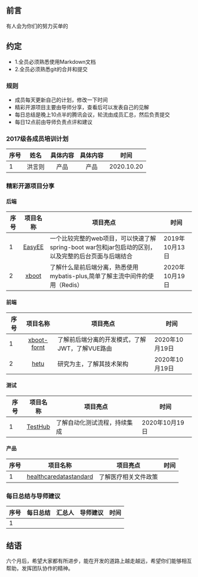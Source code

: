 ## 前言
有人会为你们的努力买单的

## 约定
* 1.全员必须熟悉使用Markdown文档
* 2.全员必须熟悉git的合并和提交

### 规则
- 成员每天更新自己的计划，修改一下时间
- 精彩开源项目主要由导师分享，查看后可以发表自己的见解
- 每日总结是晚上10点半的腾讯会议，轮流由成员汇总，然后负责提交
- 每日12点前由导师负责点评和建议

### 2017级各成员培训计划

| 序号 | 姓名 |具体内容 |具体内容 |时间|
| ------ | :------: |:------: |:------: |:------: |
| 1   |洪言则 |  产品| 产品 |2020.10.20

### 精彩开源项目分享
#### 后端
| 序号 |项目名称|项目亮点|时间|
| ------ | :------: | ------ | ------ |
|1|[EasyEE](https://github.com/service-java/summer-cli-mybatis/tree/ffa8d5532b73a98de26d29718c5c218450c50f79/__cant-run-now/EasyEE)|一个比较完整的web项目，可以快速了解spring-boot war包和jar包启动的区别，以及完整的后台页面与后端结合|2019年10月13日|
|2|[xboot](https://github.com/Exrick/xboot.git)|了解什么是前后端分离，熟悉使用mybatis-plus,简单了解主流中间件的使用（Redis）|2020年10月19日|

#### 前端
| 序号 |项目名称|项目亮点|时间|
| ------ | :------: | ------ | ------ |
|1|[xboot-fornt](https://github.com/Exrick/xboot-front.git) |了解前后端分离的开发模式，了解JWT，了解VUE路由|2020年10月19日|
|2|[hetu](https://github.com/LianjiaTech/hetu.git) |研究为主，了解其技术架构|2020年10月19日|

#### 测试
| 序号 |项目名称|项目亮点|时间|
| ------ | :------: | ------ | ------ |
|1|[TestHub](https://github.com/Jsir07/TestHub) |了解自动化测试流程，持续集成|2020年10月19日|

#### 产品
| 序号 |项目名称|项目亮点|时间|
| ------ | :------: | ------ | ------ |
|1|[healthcaredatastandard](https://github.com/wanghaisheng/healthcaredatastandard.git) |了解医疗相关文件政策|

### 每日总结与导师建议
| 序号 |每日总结|汇总人|导师建议|时间|
| ------ | :------: | ------ | ------ | ------ |
|1|||||

## 结语

六个月后，希望大家都有所进步，能在开发的道路上越走越远，希望你们能够相互帮助，发挥团队协作的精神。

